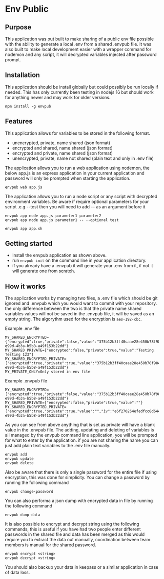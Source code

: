# Env Public

## Purpose
This application was put built to make sharing of a public env file possible with the ability to generate a local .env from a shared .envpub file. It was also built to make local development easier with a wrapper command for nodemon and any script, it will decrypted variables injected after password prompt.

## Installation
This application should be install globally but could possibly be run locally if needed. This has only currently been testing in nodejs 16 but should work for anything newer and may work for older versions.
```
npm install -g envpub
```

## Features
This application allows for variables to be stored in the following format.

- unencrypted, private, name shared (json format)
- encrypted and shared, name shared (json format)
- encrypted and private, name shared (json format)
- unencrypted, private, name not shared (plain text and only in .env file)

The application allows you to run a web application using nodemon, the below app.js is an express application in your current application and password will only be prompted when starting the application.
```
envpub web app.js
```

The application allows you to run a node script or any script with decrypted environment variables.
Be aware if require optional parameters for your script .e.g --test then you will need to add -- as an argument before it
```
envpub app node app.js parameter1 parameter2
envpub app node app.js parameter1 -- --optional test
```
```
envpub app app.sh
```

## Getting started
- Install the envpub application as shown above.
- run 
    ```envpub init``` on the command line in your application directory.
- if you already have a .envpub it will generate your .env from it, if not it will generate one from scratch.

## How it works
The application works by managing two files, a .env file which should be git ignored and .envpub which you would want to commit with your repository. the only difference between the two is that the private name shared variables values will not be saved in the .envpub file, it will be saved as an empty string.
The algorythm used for the encryption is ```aes-192-cbc```.

Example .env file
```
MY_SHARED_ENCRYPTED={"encrypted":true,"private":false,"value":"375b12b3ff40caae28e450b78f98480d","iv":"e6f270264efedfcc8d644168c22e79e7","salt":"4a16509b-e99d-4b3a-b5b8-a49f153b22dd"}
MY_SHARED_PRIVATE={"encrypted":false,"private":true,"value":"Testing Testing 123"}
MY_SHARED_ENCRYPTED_PRIVATE={"encrypted":true,"private":true,"value":"375b12b3ff40caae28e450b78f98480d","iv":"e6f270264efedfcc8d644168c22e79e7","salt":"4a16509b-e99d-4b3a-b5b8-a49f153b22dd"}
MY_PRIVATE_ONLY=Only stored in env file
```

Example .envpub file
```
MY_SHARED_ENCRYPTED={"encrypted":true,"private":false,"value":"375b12b3ff40caae28e450b78f98480d","iv":"e6f270264efedfcc8d644168c22e79e7","salt":"4a16509b-e99d-4b3a-b5b8-a49f153b22dd"}
MY_SHARED_PRIVATE={"encrypted":false,"private":true,"value":""}
MY_SHARED_ENCRYPTED_PRIVATE={"encrypted":true,"private":true,"value":"","iv":"e6f270264efedfcc8d644168c22e79e7","salt":"4a16509b-e99d-4b3a-b5b8-a49f153b22dd"}
```

As you can see from above anything that is set as private will have a blank value in the .envpub file.
The adding, updating and deleting of variables is all managed by the envpub command line application, you will be prompted for what to enter by the application. if you are not sharing the name you can just add plain text variables to the .env file manually.
```
envpub add 
envpub update
envpub delete
```

Also be aware that there is only a single password for the entire file if using encryption, this was done for simplicity.
You can change a password by running the following command
```
envpub change-password
```
You can also performa a json dump with encrypted data in file by running the following command
```
envpub dump-data
```

It is also possible to encrypt and decrypt string using the following commands, this is useful if you have had two people enter different passwords in the shared file and data has been merged as this would require you  to extract the data out manually, coordination between team members is manual for the shared password.
```
envpub encrypt <string>
envpub decrypt <string>
```

You should also backup your data in keepass or a similar application in case of data loss.